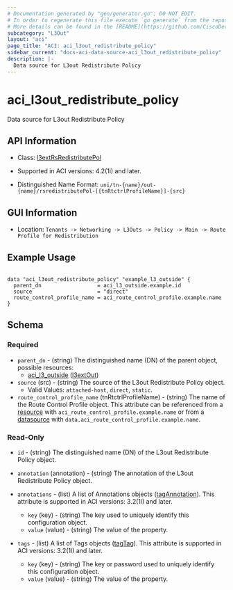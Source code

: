 ```yaml
---
# Documentation generated by "gen/generator.go"; DO NOT EDIT.
# In order to regenerate this file execute `go generate` from the repository root.
# More details can be found in the [README](https://github.com/CiscoDevNet/terraform-provider-aci/blob/master/README.md).
subcategory: "L3Out"
layout: "aci"
page_title: "ACI: aci_l3out_redistribute_policy"
sidebar_current: "docs-aci-data-source-aci_l3out_redistribute_policy"
description: |-
  Data source for L3out Redistribute Policy
---
```


# aci_l3out_redistribute_policy #

Data source for L3out Redistribute Policy

## API Information ##

* Class: [l3extRsRedistributePol](https://pubhub.devnetcloud.com/media/model-doc-latest/docs/app/index.html#/objects/l3extRsRedistributePol/overview)

* Supported in ACI versions: 4.2(1i) and later.

* Distinguished Name Format: `uni/tn-{name}/out-{name}/rsredistributePol-[{tnRtctrlProfileName}]-{src}`

## GUI Information ##

* Location: `Tenants -> Networking -> L3Outs -> Policy -> Main -> Route Profile for Redistribution`

## Example Usage ##

```hcl

data "aci_l3out_redistribute_policy" "example_l3_outside" {
  parent_dn                  = aci_l3_outside.example.id
  source                     = "direct"
  route_control_profile_name = aci_route_control_profile.example.name
}

```

## Schema ##

### Required ###

* `parent_dn` - (string) The distinguished name (DN) of the parent object, possible resources:
  - [aci_l3_outside](https://registry.terraform.io/providers/CiscoDevNet/aci/latest/docs/resources/l3_outside) ([l3extOut](https://pubhub.devnetcloud.com/media/model-doc-latest/docs/app/index.html#/objects/l3extOut/overview))
* `source` (src) - (string) The source of the L3out Redistribute Policy object.
  - Valid Values: `attached-host`, `direct`, `static`.
* `route_control_profile_name` (tnRtctrlProfileName) - (string) The name of the Route Control Profile object. This attribute can be referenced from a [resource](https://registry.terraform.io/providers/CiscoDevNet/aci/latest/docs/resources/route_control_profile) with `aci_route_control_profile.example.name` or from a [datasource](https://registry.terraform.io/providers/CiscoDevNet/aci/latest/docs/data-sources/route_control_profile) with `data.aci_route_control_profile.example.name`.

### Read-Only ###

* `id` - (string) The distinguished name (DN) of the L3out Redistribute Policy object.
* `annotation` (annotation) - (string) The annotation of the L3out Redistribute Policy object.

* `annotations` - (list) A list of Annotations objects ([tagAnnotation](https://pubhub.devnetcloud.com/media/model-doc-latest/docs/app/index.html#/objects/tagAnnotation/overview)). This attribute is supported in ACI versions: 3.2(1l) and later.
  * `key` (key) - (string) The key used to uniquely identify this configuration object.
  * `value` (value) - (string) The value of the property.

* `tags` - (list) A list of Tags objects ([tagTag](https://pubhub.devnetcloud.com/media/model-doc-latest/docs/app/index.html#/objects/tagTag/overview)). This attribute is supported in ACI versions: 3.2(1l) and later.
  * `key` (key) - (string) The key or password used to uniquely identify this configuration object.
  * `value` (value) - (string) The value of the property.
